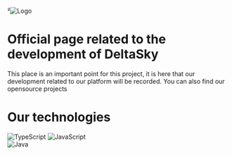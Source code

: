 ²![Logo](https://cdn.discordapp.com/attachments/897786032794267668/929669365899603968/Logo.png)

# Official page related to the development of DeltaSky
This place is an important point for this project, it is here that our development related to our platform will be recorded.
You can also find our opensource projects

# Our technologies
![TypeScript](https://img.shields.io/badge/TypeScript-007ACC?style=for-the-badge&logo=typescript&logoColor=white) ![JavaScript](https://img.shields.io/badge/Javascript-yellow?logo=javascript&style=for-the-badge&logoColor=white) </br>
![Java](https://img.shields.io/badge/Java-ED8B00?style=for-the-badge&logo=java&logoColor=white) 
